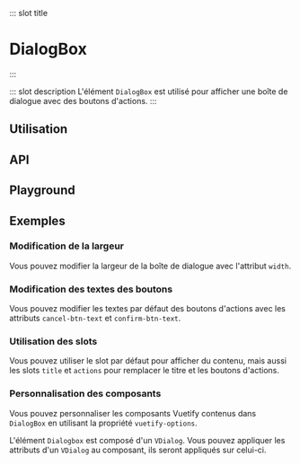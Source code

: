 ::: slot title
# DialogBox
:::

::: slot description
L'élément `DialogBox` est utilisé pour afficher une boîte de dialogue avec des boutons d'actions.
:::

## Utilisation

<DocExample
  eager
  file="composants/dialog-box/examples/dialog-box"
/>

## API

<DocApi
  :value="['DialogBox']"
  :api="{
    DialogBox: {
      props: [
        {
          name: 'value',
          type: 'boolean',
          default: 'false',
          description: 'Contrôle la visibilité de la boîte de dialogue.'
        },
        {
          name: 'title',
          type: 'string',
          default: 'undefined',
          description: 'Le titre de la boîte de dialogue.'
        },
        {
          name: 'width',
          type: 'string',
          default: '800px',
          description: 'La largeur de la boîte de dialogue.'
        },
        {
          name: 'cancel-btn-text',
          type: 'string',
          default: 'Annuler',
          description: 'Le texte du bouton Annuler.'
        },
        {
          name: 'confirm-btn-text',
          type: 'string',
          default: 'Valider',
          description: 'Le texte du bouton Valider.'
        },
        {
          name: 'vuetify-options',
          type: 'Options',
          default: 'undefined',
          description: 'Personnalisation des composants Vuetify en utilisant la directive `customizable`.',
          options: '{\n	card: `VCard`,\n	cardTitle: `VCardTitle`,\n	spacer: `VSpacer`,\n	closeBtn: `VBtn`,\n	icon: `VIcon`,\n	cardActions: `VCardActions`,\n	actionsSpacer: `VSpacer`,\n	cancelBtn: `VBtn`,\n	confirmBtn: `VBtn`\n}'
        }
      ],
      slots: [
        {
          name: 'default',
          description: 'Slot pour ajouter du contenu entre le titre et les boutons d\'actions.'
        },
        {
          name: 'title',
          description: 'Slot pour remplacer le titre par défaut.'
        },
        {
          name: 'actions',
          description: 'Slot pour remplacer les boutons d\'actions par défaut.'
        }
      ],
      events: [
        {
          name: 'change',
          description: 'Événement émis lorsque la boite de dialogue apparaît et disparaît.'
        },
        {
          name: 'cancel',
          description: 'Événement émis lorsque l\'utilisateur clique sur le bouton Annuler.'
        },
        {
          name: 'confirm',
          description: 'Événement émis lorsque l\'utilisateur clique sur le bouton Valider.'
        }
      ]
    }
  }"
/>

## Playground

<DocExample
  file="composants/dialog-box/examples/dialog-box-playground"
  hide-code-block
/>

## Exemples

### Modification de la largeur

Vous pouvez modifier la largeur de la boîte de dialogue avec l'attribut `width`.

<DocExample file="composants/dialog-box/examples/dialog-box-width" />

### Modification des textes des boutons

Vous pouvez modifier les textes par défaut des boutons d'actions avec les attributs `cancel-btn-text` et `confirm-btn-text`.

<DocExample file="composants/dialog-box/examples/dialog-box-btn-text" />

### Utilisation des slots

Vous pouvez utiliser le slot par défaut pour afficher du contenu, mais aussi les slots `title` et `actions` pour remplacer le titre et les boutons d'actions.

<DocExample file="composants/dialog-box/examples/dialog-box-slots" />

### Personnalisation des composants

Vous pouvez personnaliser les composants Vuetify contenus dans `DialogBox` en utilisant la propriété `vuetify-options`.

<DocInfo>

L'élément `Dialogbox` est composé d'un `VDialog`. Vous pouvez appliquer les attributs d'un `VDialog` au composant, ils seront appliqués sur celui-ci.

</DocInfo>

<DocExample file="composants/dialog-box/examples/dialog-box-options" />

